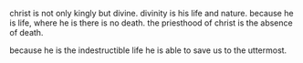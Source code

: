 christ is not only kingly but divine. divinity is his life and nature. because he is life, where he is there is no death. the priesthood of christ is the absence of death.

because he is the indestructible life he is able to save us to the uttermost.
